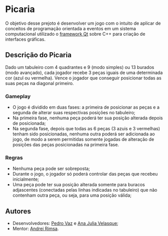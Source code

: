# Picaria
O objetivo desse prejoto é desenvolver um jogo com o intuito de aplicar de conceitos de programação orientada a eventos em um sistema computacional utilizado o [framework Qt](https://qt.io/developers) sobre C++ para criação de interfaces gráficas.

## Descrição do Picaria
Dado um tabuleiro com 4 quadrantes e 9 (modo simples) ou 13 burados (modo avançado), cada jogador recebe 3 peças iguais de uma determinada cor (azul ou vermelha). Vence o jogador que conseguir posicionar todas as suas peças na diagonal primeiro.

### Gameplay
  - O jogo é dividido em duas fases: a primeira de posicionar as peças e a segunda de alterar suas respectivas posições no tabuleiro;
  - Na primeira fase, nenhuma peça poderá ter sua posição alterada depois de posicionada;
  - Na segunda fase, depois que todas as 6 peças (3 azuis e 3 vermelhas) tenham sido posicionadas, nenhuma outra poderá ser adicionada ao jogo, de modo a serem permitidas somente jogadas de alteração de posições das peças posicionadas na primeira fase.

### Regras
  - Nenhuma peça pode ser sobreposta;
  - Durante o jogo, o jogador só poderá controlar das peças que recebeu inicialmente;
  - Uma peça pode ter sua posição alterada somente para buracos adjascentes (conectadas pelas linhas indicadas no tabuleiro) que não contenham outra peça, ou seja, para uma posição válida;

## Autores
- Desenvolvedores: [Pedro Vaz](https://github.com/vazConnected) e [Ana Julia Velasque](https://github.com/anajvelasque);
- Mentor: [Andrei Rimsa](https://github.com/rimsa).
